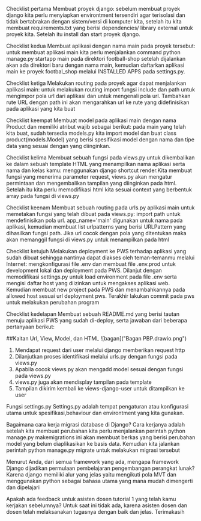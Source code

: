 Checklist pertama 
Membuat proyek django: sebelum membuat proyek django kita perlu menyiapkan environtment tersendiri agar terisolasi dan tidak bertabrakan dengan sistem/versi di komputer kita, setelah itu kita membuat requirements.txt yang berisi dependencies/ library external untuk proyek kita. Setelah itu install dan start proyek django. 

Checklist kedua
Membuat aplikasi dengan nama main pada proyek tersebut: untuk membuat aplikasi main kita perlu menjalankan command python manage.py startapp main pada direktori football-shop setelah dijalankan akan ada direktori baru dengan nama main, kemudian daftarkan aplikasi main ke proyek footbal_shop melalui INSTALLED APPS pada settings.py.

Checklist ketiga
Melakukan routing pada proyek agar dapat menjalankan aplikasi main: untuk melakukan routing import fungsi include dan path untuk mengimpor pola url dari aplikasi dan untuk mengenali pola url. Tambahkan rute URL dengan path ini akan mengarahkan url ke rute yang didefinisikan pada aplikasi yang kita buat

Checklist keempat
Membuat model pada aplikasi main dengan nama Product dan memiliki atribut wajib sebagai berikut: pada main yang telah kita buat, sudah tersedia models.py kita import model dan buat class product(models.Model) yang berisi spesifikasi model dengan nama dan tipe data yang sesuai dengan yang diinginkan.

Checklist kelima
Membuat sebuah fungsi pada views.py untuk dikembalikan ke dalam sebuah template HTML yang menampilkan nama aplikasi serta nama dan kelas kamu: menggunakan django shortcut render.Kita membuat fungsi yang menerima parameter request, views.py akan mengatur permintaan dan mengembalikan tampilan yang diinginkan pada html. Setelah itu kita perlu memodifikasi html kita sesuai context yang berbentuk array pada fungsi di views.py

Checklist keenam
Membuat sebuah routing pada urls.py aplikasi main untuk memetakan fungsi yang telah dibuat pada views.py: import path untuk mendefinisikan pola url. app_name='main' digunakan untuk nama pada aplikasi, kemudian membuat list urlpatterns yang berisi URLPattern yang dihasilkan fungsi path. Jika url cocok dengan pola yang ditentukan maka akan memanggil fungsi di views.py untuk menampilkan pada html

Checklist ketujuh
Melakukan deployment ke PWS terhadap aplikasi yang sudah dibuat sehingga nantinya dapat diakses oleh teman-temanmu melalui Internet: mengkonfigurasi file .env dan membuat file .env.prod untuk development lokal dan deployment pada PWS. Dilanjut dengan memodifikasi settings.py untuk load environment pada file .env serta mengisi daftar host yang diizinkan untuk mengakses aplikasi web. Kemudian membuat new project pada PWS dan menambahkannya pada allowed host sesuai url deployment pws. Terakhir lakukan commit pada pws untuk melakukan perubahan program

Checklist kedelapan
Membuat sebuah README.md yang berisi tautan menuju aplikasi PWS yang sudah di-deploy, serta jawaban dari beberapa pertanyaan berikut:

##Kaitan Url, View, Model, dan HTML ![bagan]("Bagan PBP.drawio.png")

1. Mendapat request dari user melalui django memberikan request http
2. Dilanjutkan proses identifikasi melalui urls.py dengan fungsi pada views.py
3. Apabila  cocok views.py akan mengadd model sesuai dengan fungsi pada views.py
4. views.py juga akan mendisplay tampilan pada template
5. Tampilan dikirim kembali ke views-django-user untuk ditampilkan ke user

Fungsi settings.py
Settings.py adalah tempat pengaturan atau konfigurasi utama untuk spesifikasi,behaviour dan environtment yang kita gunakan.

Bagaimana cara kerja migrasi database di Django?
Cara  kerjanya adalah setelah kita membuat perubahan kita perlu menjalankan perintah python manage.py makemigrations ini akan membuat berkas yang berisi perubahan model yang belum diaplikasikan ke basis data. Kemudian kita jalankan perintah python manage.py migrate untuk melakukan migrasi tersebut

Menurut Anda, dari semua framework yang ada, mengapa framework Django dijadikan permulaan pembelajaran pengembangan perangkat lunak?
Karena django memiliki alur yang jelas yaitu mengikuti pola MVT dan menggunakan python sebagai bahasa utama yang mana mudah dimengerti dan dipelajari

Apakah ada feedback untuk asisten dosen tutorial 1 yang telah kamu kerjakan sebelumnya?
Untuk saat ini tidak ada, karena asisten dosen dan dosen telah melaksanakan tugasnya dengan baik dan jelas. Terimakasih